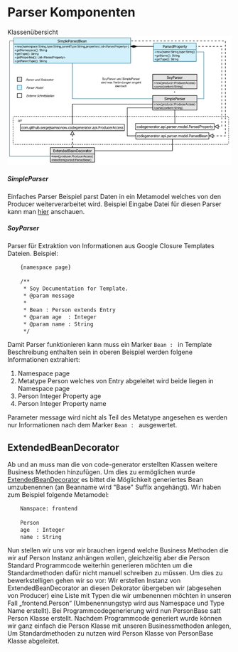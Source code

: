 Parser Komponenten
==================

Klassenübersicht
![Überblick](src/site/resources/parser.png)

##### SimpleParser
Einfaches Parser Beispiel parst Daten in ein Metamodel welches von den Producer 
weiterverarbeitet wird. Beispiel Eingabe Datei für diesen Parser kann man [hier][1] 
anschauen.

##### SoyParser
Parser für Extraktion von Informationen aus Google Closure Templates Dateien.
Beispiel:
```
    {namespace page}

    /**
     * Soy Documentation for Template.
     * @param message 
     * 
     * Bean : Person extends Entry
     * @param age  : Integer
     * @param name : String
     */
```
Damit Parser funktionieren kann muss ein Marker ``Bean : `` in Template 
Beschreibung enthalten sein in oberen Beispiel werden folgene Informationen
extrahiert:

1. Namespace page
2. Metatype Person welches von Entry abgeleitet wird beide liegen in Namespace page
3. Person Integer Property age
4. Person Integer Property name

Parameter message wird nicht als Teil des Metatype angesehen es werden nur 
Informationen nach dem Marker ``Bean : `` ausgewertet.



## ExtendedBeanDecorator
Ab und an muss man die von code-generator erstellten Klassen weitere Business 
Methoden hinzufügen. Um dies zu ermöglichen wurde [ExtendedBeanDecorator][2] es
bittet die Möglichkeit generiertes Bean umzubenennen (an Beanname wird "Base" 
Suffix angehängt). Wir haben zum Beispiel folgende Metamodel:

```
    Namspace: frontend

    Person
    age  : Integer
    name : String
```

Nun stellen wir uns vor wir brauchen irgend welche Business Methoden die wir
auf Person Instanz  anhängen wollen, gleichzeitig aber die Person Standard
Programmcode weiterhin generieren möchten um die Standardmethoden dafür nicht
manuell schreiben zu müssen. Um dies zu bewerkstelligen gehen wir so vor: 
Wir erstellen Instanz von ExtendedBeanDecorator an diesen Dekorator übergeben wir
(abgesehen von Producer) eine Liste mit Typen die wir umbenennen möchten in unseren 
Fall „frontend.Person“ (Umbenennungstyp wird aus Namespace und Type Name erstellt).
Bei Programmcodegenerierung wird nun PersonBase satt Person Klasse erstellt. Nachdem
Programmcode generiert wurde können wir ganz einfach die Person Klasse mit unseren
Businessmethoden anlegen, Um Standardmethoden zu nutzen wird Person Klasse von
PersonBase
Klasse abgeleitet. 

[1]: src/test/resources/simple-parser-input.txt
[2]: src/main/java/com/github/sergejsamsonow/codegenerator/parser/ExtendedBeanDecorator.java
